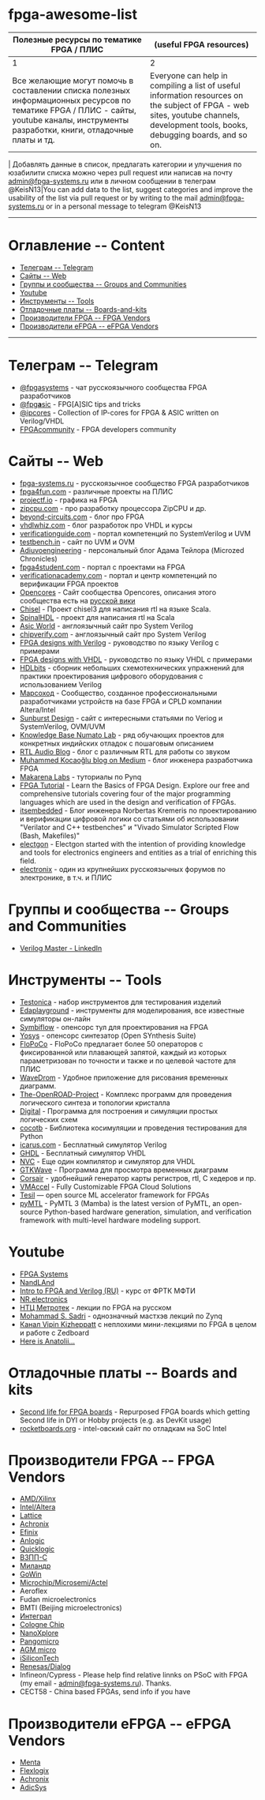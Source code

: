 # fpga-awesome-list
|Полезные ресурсы по тематике FPGA / ПЛИС | (useful FPGA resources)|
|---|---|
|1|2|
|Все желающие могут помочь в составлении списка полезных информационных ресурсов по тематике FPGA / ПЛИС - сайты, youtube каналы, инструменты разработки, книги, отладочные платы и тд.|Everyone can help in compiling a list of useful information resources on the subject of FPGA - web sites, youtube channels, development tools, books, debugging boards, and so on.|
|
Добавлять данные в список, предлагать категории и улучшения по юзабилити списка можно через pull request или написав на почту admin@fpga-systems.ru или в личном сообщении в телеграм @KeisN13|You can add data to the list, suggest categories and improve the usability of the list via pull request or by writing to the mail admin@fpga-systems.ru or in a personal message to telegram @KeisN13
***

# Оглавление -- Content
* [Телеграм -- Telegram](#Телеграм----Telegram)
* [Сайты -- Web](#Сайты----Web)
* [Группы и сообщества -- Groups and Communities](#Группы-и-сообщества----Groups-and-Communities)
* [Youtube](#Youtube)
* [Инструменты -- Tools](#Инструменты----Tools)
* [Отладочные платы -- Boards-and-kits](#Отладочные-платы----Boards-and-kits)
* [Производители FPGA -- FPGA Vendors](#Производители-FPGA----FPGA-Vendors)
* [Производители eFPGA -- eFPGA Vendors](#Производители-eFPGA----eFPGA-Vendors)

***
# Телеграм -- Telegram
* [@fpgasystems](https://t.me/fpgasystems) - чат русскоязычного сообщества FPGA разработчиков
* [@fpg**a**sic](https://t.me/fpgasic) - FPG[A]SIC tips and tricks
* [@ipcores](https://t.me/ipcores) - Collection of IP-cores for FPGA & ASIC written on Verilog/VHDL
* [FPGAcommunity](https://t.me/ipcores) - FPGA developers community


# Сайты -- Web
* [fpga-systems.ru](https://www.fpga-systems.ru) - русскоязычное сообщество FPGA разработчиков
* [fpga4fun.com](https://www.fpga4fun.com/) - различные проекты на ПЛИС
* [projectf.io](https://projectf.io/) - графика на FPGA
* [zipcpu.com](https://zipcpu.com/) - про разработку процессора ZipCPU и др.
* [beyond-circuits.com](https://www.beyond-circuits.com) - блог про FPGA
* [vhdlwhiz.com](https://vhdlwhiz.com/) - блог разработок про VHDL и курсы
* [verificationguide.com](https://verificationguide.com/) - портал компетенций по SystemVerilog и UVM
* [testbench.in](http://testbench.in) - сайт по UVM и OVM
* [Adiuvoengineering](https://www.adiuvoengineering.com/) - персональный блог Адама Тейлора (Microzed Chronicles)
* [fpga4student.com](https://www.fpga4student.com/) - портал с проектами на FPGA
* [verificationacademy.com](https://verificationacademy.com/) - портал и центр компетенций по верификации FPGA проектов
* [Opencores](https://opencores.org/) - Сайт сообщества Opencores, описания этого сообщества есть на [русской вики](https://ru.wikipedia.org/wiki/OpenCores)
* [Chisel](https://github.com/chipsalliance/chisel3) - Проект chisel3 для написания rtl на языке Scala.
* [SpinalHDL](https://github.com/SpinalHDL/SpinalHDL) - проект для написания rtl на Scala
* [Asic World](https://www.asic-world.com/systemverilog/index.html) - англоязычный сайт про System Verilog
* [chipverify.com](https://www.chipverify.com/) - англоязычный сайт про System Verilog 
* [FPGA designs with Verilog](https://verilogguide.readthedocs.io/en/latest/index.html) - руководство по языку Verilog с примерами
* [FPGA designs with VHDL](https://vhdlguide.readthedocs.io/en/latest/index.html) - руководство по языку VHDL с примерами
* [HDLbits](https://hdlbits.01xz.net/wiki/Main_Page) - сборник небольших схемотехнических упражнений для практики проектирования цифрового оборудования с использованием Verilog
* [Марсоход](https://marsohod.org/) - Сообщество, созданное профессиональными разработчиками устройств на базе FPGA и CPLD компании Altera/Intel
* [Sunburst Design](http://www.sunburst-design.com/papers/) - сайт с интересными статьями по Veriog и SystemVerilog, OVM/UVM
* [Knowledge Base Numato Lab](https://numato.com/kb/) - ряд обучающих проектов для конкретных индийских отладок с пошаговым описанием
* [RTL Audio Blog](https://rtlaudiolab.com/) - блог с различным RTL для работы со звуком
* [Muhammed Kocaoğlu blog on Medium](https://medium.com/@kocamuha) - блог инженера разработчика FPGA
* [Makarena Labs](https://www.makarenalabs.com/news/) - туториалы по Pynq
* [FPGA Tutorial](https://fpgatutorial.com/) - Learn the Basics of FPGA Design. Explore our free and comprehensive tutorials covering four of the major programming languages which are used in the design and verification of FPGAs.
* [itsembedded](https://www.itsembedded.com/dhd_list/) - Блог инженера Norbertas Kremeris по проектированию и верификации цифровой логики со статьями об использовании "Verilator and C++ testbenches" и "Vivado Simulator Scripted Flow (Bash, Makefiles)"
* [electgon](https://electgon.com/) - Electgon started with the intention of providing knowledge and tools for electronics engineers and entities as a trial of enriching this field.
* [electronix](https://electronix.ru/forum/) - один из крупнейших русскоязычных форумов по электронике, в т.ч. и ПЛИС

# Группы и сообщества -- Groups and Communities
* [Verilog Master - LinkedIn](https://www.linkedin.com/in/verilog-master-82071b222/)

# Инструменты -- Tools
* [Testonica](https://qi.testonica.com/) - набор инструментов для тестирования изделий
* [Edaplayground](https://edaplayground.com/) - инструменты для моделирования, все известные симуляторы он-лайн
* [Symbiflow](https://symbiflow.github.io/) - опенсорс тул для проектирования на FPGA
* [Yosys](https://github.com/YosysHQ/yosys) - опенсорс синтезатор (Open SYnthesis Suite)
* [FloPoCo](https://gitlab.inria.fr/fdupont/flopoco) - FloPoCo предлагает более 50 операторов с фиксированной или плавающей запятой, каждый из которых параметризован по точности и также и по целевой частоте для ПЛИС
* [WaveDrom](https://wavedrom.com/) - Удобное приложение для рисования временных диаграмм. 
* [The-OpenROAD-Project](https://github.com/The-OpenROAD-Project/OpenROAD-flow-scripts) - Комплекс программ для проведения логического синтеза и топологии кристалла
* [Digital](https://github.com/hneemann/Digital) - Программа для построения и симуляции простых логических схем
* [cocotb](https://github.com/cocotb/cocotb) - Библиотека косимуляции и проведения тестирования для Python
* [icarus.com](http://iverilog.icarus.com/) - Бесплатный симулятор Verilog
* [GHDL](https://github.com/ghdl/ghdl) - Бесплатный симулятор VHDL
* [NVC](https://github.com/nickg/nvc) - Еще один компилятор и симулятор для VHDL
* [GTKWave](https://github.com/gtkwave/gtkwave) - Программа для просмотра временных диаграмм
* [Corsair](https://github.com/esynr3z/corsair) - удобнейший генератор карты регистров, rtl, С хедеров и пр.
* [VMAccel](https://www.vmaccel.com/) - Fully Customizable FPGA Cloud Solutions
* [Tesil](https://www.tensil.ai) — open source ML accelerator framework for FPGAs
* [pyMTL](https://github.com/pymtl/pymtl3) - PyMTL 3 (Mamba) is the latest version of PyMTL, an open-source Python-based hardware generation, simulation, and verification framework with multi-level hardware modeling support.



# Youtube
* [FPGA Systems](https://youtube.com/c/fpgasystems)
* [NandLAnd](https://www.youtube.com/channel/UCsdA-aNqtMA1_2T15aXePWw/videos)
* [Intro to FPGA and Verilog (RU)](https://www.youtube.com/watch?v=d-Swjqo8WZg&list=PLhtMaaf_npBz9zfsJMZC12Lk3zvHiJckr) - курс от ФРТК МФТИ
* [NR.electronics](https://www.youtube.com/channel/UCTJacQ2o8eCe09OI0G7PIYw)
* [НТЦ Метротек](https://www.youtube.com/channel/UCRMROACTUVdOVWkx_PL86uA/featured) - лекции по FPGA на русском
* [Mohammad S. Sadri](https://www.youtube.com/user/mamsadegh2) - однозначный мастхэв лекций по Zynq
* [Канал Vipin Kizheppatt](https://www.youtube.com/channel/UCXwcHOQ2ktHdERXNKCpmWnQ) с неплохими мини-лекциями по FPGA в целом и работе с Zedboard
* [Here is Anatolii…](https://www.youtube.com/channel/UC12hPqSKKvIEmYPw7hyG2HA)


# Отладочные платы -- Boards and kits
* [Second life for FPGA boards](https://github.com/iDoka/awesome-fpga-boards) - Repurposed FPGA boards which getting Second life in DYI or Hobby projects (e.g. as DevKit usage)
* [rocketboards.org](https://rocketboards.org) - intel-овский сайт по отладкам на SoC Intel 


# Производители FPGA -- FPGA Vendors
* [AMD/Xilinx](https://www.xilinx.com/)
* [Intel/Altera](https://www.intel.com/content/www/us/en/products/programmable.html)
* [Lattice](https://www.latticesemi.com/)
* [Achronix](https://www.achronix.com/)
* [Efinix](https://efinixinc.com/)
* [Anlogic](http://www.anlogic.com/)
* [Quicklogic](https://www.quicklogic.com/)
* [ВЗПП-С](http://www.vzpp-s.ru/)
* [Миландр](https://www.milandr.ru/)
* [GoWin](https://www.gowinsemi.com/)
* [Microchip/Microsemi/Actel](https://www.microchip.com/en-us/products/fpgas-and-plds)
* Aeroflex
* Fudan microelectronics
* BMTI (Beijing microelectronics)
* [Интеграл](https://www.integral.by/ru/products/bmk-i-plis)
* [Cologne Chip](https://www.colognechip.com/)
* [NanoXplore](https://nanoxplore.com/)
* [Pangomicro](https://pangomicro.com/index.html)
* [AGM micro](http://www.agm-micro.com/default.aspx?lang=)
* [iSiliconTech](http://www.isilicontech.com)
* [Renesas/Dialog](https://www.dialog-semiconductor.com/products/greenpak/low-power-low-cost-forgefpga)
* Infineon/Cypress - Please help find relative linnks on PSoC with FPGA (my email - admin@fpga-systems.ru). Thanks.
* CECT58 - China based FPGAs, send info if you have

# Производители eFPGA -- eFPGA Vendors
* [Menta](https://www.menta-efpga.com/)
* [Flexlogix](https://flex-logix.com/)
* [Achronix](https://www.achronix.com/)
* [AdicSys](http://www.adicsys.com/)

